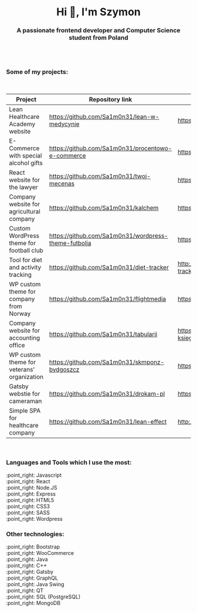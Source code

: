 <h1 align="center">Hi 👋, I'm Szymon</h1>
<h3 align="center">A passionate frontend developer and Computer Science student from Poland</h3>

<br/>
<br/>
<h3>Some of my projects:</h3>
<br/>

| Project                                  | Repository link                                      | Website                   |
|------------------------------------------|------------------------------------------------------|---------------------------|
| Lean Healthcare Academy website          | https://github.com/Sa1m0n31/lean-w-medycynie         | https://leanwmedycynie.pl |
| E-Commerce with special alcohol gifts    | https://github.com/Sa1m0n31/procentowo-e-commerce    | https://procentowo.com    |
| React website for the lawyer             | https://github.com/Sa1m0n31/twoj-mecenas             | https://twojmecenas.pl    |
| Company website for agricultural company | https://github.com/Sa1m0n31/kalchem                  | https://kalchem.com.pl    |
| Custom WordPress theme for football club | https://github.com/Sa1m0n31/wordpress-theme-futbolia | https://futbolia.pl       |
| Tool for diet and activity tracking      | https://github.com/Sa1m0n31/diet-tracker             | http://diet-tracker.szymonburak.pl    |
| WP custom theme for company from Norway  | https://github.com/Sa1m0n31/flightmedia              | https://flightmedia.no    |
| Company website for accounting office    | https://github.com/Sa1m0n31/tabularii                | https://tabularii-ksiegowosc.pl/    |
| WP custom theme for veterans' organization  | https://github.com/Sa1m0n31/skmponz-bydgoszcz     | https://skmponz.bydgoszcz.pl/    |
| Gatsby webstie for cameraman             | https://github.com/Sa1m0n31/drokam-pl     | https://drokam-studio.pl    |
| Simple SPA for healthcare company        | https://github.com/Sa1m0n31/lean-effect     | http://leaneffect.pl    |

<br/>

<h3 align="left">Languages and Tools which I use the most:</h3>
:point_right: Javascript<br/>
:point_right: React<br/>
:point_right: Node.JS<br/>
:point_right: Express<br/>
:point_right: HTML5<br/>
:point_right: CSS3<br/>
:point_right: SASS<br/>
:point_right: Wordpress<br/>

<h3 align="left">Other technologies:</h3>
:point_right: Bootstrap<br/>
:point_right: WooCommerce<br/>
:point_right: Java<br/>
:point_right: C++<br/>
:point_right: Gatsby<br/>
:point_right: GraphQL<br/>
:point_right: Java Swing<br/>
:point_right: QT<br/>
:point_right: SQL (PostgreSQL)<br/>
:point_right: MongoDB<br/>
